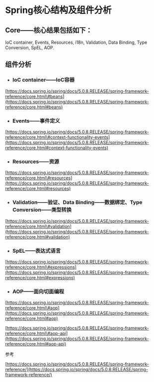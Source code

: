 # Spring核心结构及组件分析

## Core——核心结果包括如下：

IoC container, Events, Resources, i18n, Validation, Data Binding, Type Conversion, SpEL, AOP.

## 组件分析

* ### IoC container——IoC容器

[https://docs.spring.io/spring/docs/5.0.8.RELEASE/spring-framework-reference/core.html\#beans](https://docs.spring.io/spring/docs/5.0.8.RELEASE/spring-framework-reference/core.html#beans)

* ### Events——事件定义

[https://docs.spring.io/spring/docs/5.0.8.RELEASE/spring-framework-reference/core.html\#context-functionality-events](https://docs.spring.io/spring/docs/5.0.8.RELEASE/spring-framework-reference/core.html#context-functionality-events)

* ### Resources——资源

[https://docs.spring.io/spring/docs/5.0.8.RELEASE/spring-framework-reference/core.html\#resources](https://docs.spring.io/spring/docs/5.0.8.RELEASE/spring-framework-reference/core.html#resources)

* ### Validation——验证、Data Binding——数据绑定、Type Conversion——类型转换

[https://docs.spring.io/spring/docs/5.0.8.RELEASE/spring-framework-reference/core.html\#validation](https://docs.spring.io/spring/docs/5.0.8.RELEASE/spring-framework-reference/core.html#validation)

* ### SpEL——表达式语言

[https://docs.spring.io/spring/docs/5.0.8.RELEASE/spring-framework-reference/core.html\#expressions](https://docs.spring.io/spring/docs/5.0.8.RELEASE/spring-framework-reference/core.html#expressions)

* ### AOP——面向切面编程

[https://docs.spring.io/spring/docs/5.0.8.RELEASE/spring-framework-reference/core.html\#aop](https://docs.spring.io/spring/docs/5.0.8.RELEASE/spring-framework-reference/core.html#aop)

[https://docs.spring.io/spring/docs/5.0.8.RELEASE/spring-framework-reference/core.html\#aop-api](https://docs.spring.io/spring/docs/5.0.8.RELEASE/spring-framework-reference/core.html#aop-api)

参考

[https://docs.spring.io/spring/docs/5.0.8.RELEASE/spring-framework-reference/](https://docs.spring.io/spring/docs/5.0.8.RELEASE/spring-framework-reference/)

